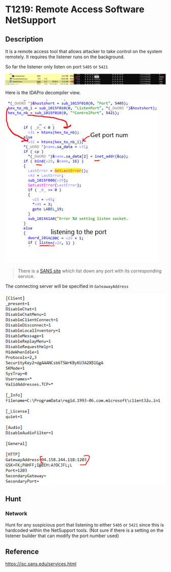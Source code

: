 # T1219: Remote Access Software NetSupport

## Description

It is a remote access tool that allows attacker to take control on the system remotely. It requires the listener runs on the background.

So far the listener only listen on port `5405` or `5421`

![net_support_netstat.PNG](./Image_T1219/net_support_netstat.PNG)

Here is the IDAPro decompiler view.

![net_support_port.PNG](./Image_T1219/net_support_port.PNG)

> There is a [SANS site](https://isc.sans.edu/services.html) which list down any port with its corresponding service.

The connecting server will be specified in `GateawayAddress`

![netsupport_client_ini.PNG](./Image_T1219/netsupport_client_ini.PNG)

## Hunt

### Network

Hunt for any suspicious port that listening to either `5405` or `5421` since this is hardcoded within the NetSupport tools. (Not sure if there is a setting on the listener builder that can modify the port number used)

## Reference

<https://isc.sans.edu/services.html>

